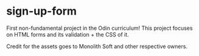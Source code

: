 # sign-up-form
First non-fundamental project in the Odin curriculum! This project focuses on HTML forms and its validation + the CSS of it.

Credit for the assets goes to Monolith Soft and other respective owners.
